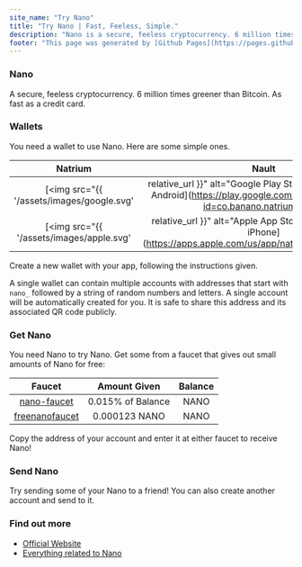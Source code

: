 ```yaml
---
site_name: "Try Nano"
title: "Try Nano | Fast, Feeless, Simple."
description: "Nano is a secure, feeless cryptocurrency. 6 million times greener than Bitcoin. As fast as a credit card. Experience Nano first-hand in under 5 minutes."
footer: "This page was generated by [Github Pages](https://pages.github.com). This site is not affiliated with [nano.org](https://nano.org)."
---
```


### Nano

A secure, feeless cryptocurrency. 6 million times greener than Bitcoin. As fast as a credit card.

### Wallets

You need a wallet to use Nano. Here are some simple ones.

| Natrium |  Nault  |
| :-----: | :-----: |
| [<img src="{{ '/assets/images/google.svg' | relative_url }}" alt="Google Play Store" width="70%"/><br/>Android](https://play.google.com/store/apps/details?id=co.banano.natriumwallet) | [<img src="{{ '/assets/images/nault.svg' | relative_url }}" alt="Nault Web" width="70%"/><br/>Web](https://nault.cc)
| [<img src="{{ '/assets/images/apple.svg' | relative_url }}" alt="Apple App Store" width="70%"/><br/>iPhone](https://apps.apple.com/us/app/natrium/id1451425707) | [<img src="{{ '/assets/images/github.svg' | relative_url }}" alt="Github" width="70%"/><br/>Desktop](https://github.com/Nault/Nault/releases)

Create a new wallet with your app, following the instructions given. 

A single wallet can contain multiple accounts with addresses that start with `nano_` followed by a string of random numbers and letters. A single account will be automatically created for you. It is safe to share this address and its associated QR code publicly. 

### Get Nano

You need Nano to try Nano. Get some from a faucet that gives out small amounts of Nano for free:

| Faucet | Amount Given | Balance |
| :----: | :----------: | :-----: |
| [nano-faucet](https://nano-faucet.org/) | 0.015% of Balance | <span id="nano-faucet-balance"></span> NANO |
| [freenanofaucet](https://www.freenanofaucet.com/) | 0.000123 NANO | <span id="free-nano-faucet-balance"></span> NANO |

Copy the address of your account and enter it at either faucet to receive Nano!

### Send Nano

Try sending some of your Nano to a friend! You can also create another account and send to it.

### Find out more

* [Official Website](https://nano.org/)
* [Everything related to Nano](https://nanolinks.info/)
